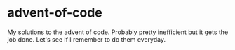 # advent-of-code
My solutions to the advent of code.
Probably pretty inefficient but it gets the job done. Let's see if I remember to do them everyday.
